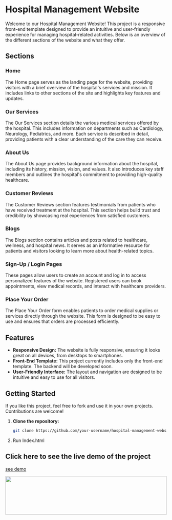 # Hospital Management Website

Welcome to our Hospital Management Website! This project is a responsive front-end template designed to provide an intuitive and user-friendly experience for managing hospital-related activities. Below is an overview of the different sections of the website and what they offer.

## Sections

### Home
The Home page serves as the landing page for the website, providing visitors with a brief overview of the hospital's services and mission. It includes links to other sections of the site and highlights key features and updates.

### Our Services
The Our Services section details the various medical services offered by the hospital. This includes information on departments such as Cardiology, Neurology, Pediatrics, and more. Each service is described in detail, providing patients with a clear understanding of the care they can receive.

### About Us
The About Us page provides background information about the hospital, including its history, mission, vision, and values. It also introduces key staff members and outlines the hospital's commitment to providing high-quality healthcare.

### Customer Reviews
The Customer Reviews section features testimonials from patients who have received treatment at the hospital. This section helps build trust and credibility by showcasing real experiences from satisfied customers.

### Blogs
The Blogs section contains articles and posts related to healthcare, wellness, and hospital news. It serves as an informative resource for patients and visitors looking to learn more about health-related topics.

### Sign-Up / Login Pages
These pages allow users to create an account and log in to access personalized features of the website. Registered users can book appointments, view medical records, and interact with healthcare providers.

### Place Your Order
The Place Your Order form enables patients to order medical supplies or services directly through the website. This form is designed to be easy to use and ensures that orders are processed efficiently.

## Features

- **Responsive Design:** The website is fully responsive, ensuring it looks great on all devices, from desktops to smartphones.
- **Front-End Template:** This project currently includes only the front-end template. The backend will be developed soon.
- **User-Friendly Interface:** The layout and navigation are designed to be intuitive and easy to use for all visitors.

## Getting Started

If you like this project, feel free to fork and use it in your own projects. Contributions are welcome!

1. **Clone the repository:**
   ```sh
   git clone https://github.com/your-username/hospital-management-website.git
2. Run Index.html

## Click here to see the live demo of the project 
<a href="https://riya922003.github.io/hospital-management/">see demo</a>

<img height="120" width="100%" src="https://raw.githubusercontent.com/BrunnerLivio/brunnerlivio/master/images/marquee.svg" />

  
